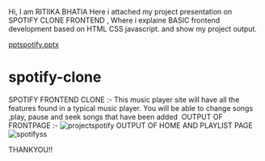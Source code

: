 Hi, 
I am RITIIKA BHATIA 
Here i attached my project presentation on SPOTIFY CLONE FRONTEND , Where i explaine BASIC frontend development based on HTML CSS javascript. and show my project output.

[pptspotify.pptx](https://github.com/RITIKA1277/spotify-clone/files/9932594/pptspotify.pptx)

# spotify-clone
SPOTIFY FRONTEND CLONE :- This music player site will have all the features found in a typical music player. You will be able to change songs ,play, pause and seek songs that have been added 
OUTPUT OF FRONTPAGE :-
![projectspotify](https://user-images.githubusercontent.com/102233221/199826993-05a26afc-9354-4c42-b4b7-e6401e75dd79.jpg)
OUTPUT OF HOME AND PLAYLIST PAGE
![spotifyss](https://user-images.githubusercontent.com/102233221/199827062-a9ea97b0-7326-48fc-b13c-288f50a1ad20.jpg)

THANKYOU!!

